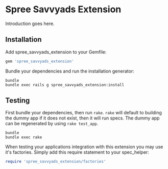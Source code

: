 Spree Savvyads Extension
=======================

Introduction goes here.

Installation
------------

Add spree_savvyads_extension to your Gemfile:

```ruby
gem 'spree_savvyads_extension'
```

Bundle your dependencies and run the installation generator:

```shell
bundle
bundle exec rails g spree_savvyads_extension:install
```

Testing
-------

First bundle your dependencies, then run `rake`. `rake` will default to building the dummy app if it does not exist, then it will run specs. The dummy app can be regenerated by using `rake test_app`.

```shell
bundle
bundle exec rake
```

When testing your applications integration with this extension you may use it's factories.
Simply add this require statement to your spec_helper:

```ruby
require 'spree_savvyads_extension/factories'
```

